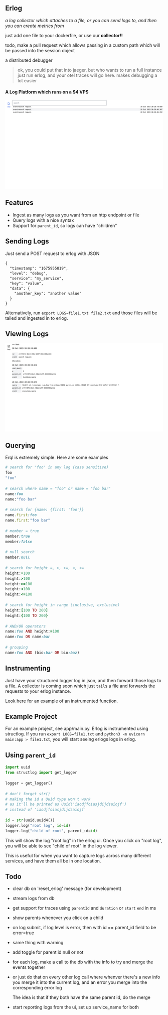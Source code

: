 ## Erlog

_a log collector which attaches to a file, or you can send logs to, and then you can create metrics from_

just add one file to your dockerfile, or use our **collector!!**

todo, make a pull request which allows passing in a custom path which will be passed into the session object

a distributed debugger

> ok, you could put that into jaeger, but who wants to run a full instance
> just run erlog, and your otel traces will go here. makes debugging a lot easier

#### A Log Platform which runs on a $4 VPS

![img1](./assets/1.png)

## Features

- Ingest as many logs as you want from an http endpoint or file
- Query logs with a nice syntax
- Support for `parent_id`, so logs can have "children"

## Sending Logs

Just send a POST request to erlog with JSON

```
{
  "timestamp": "1675955819",
  "level": "debug",
  "service": "my_service",
  "key": "value",
  "data": {
    "another_key": "another value"
  }
}
```

Alternatively, run `export LOGS=file1.txt file2.txt` and those files will be tailed and ingested in to erlog.

## Viewing Logs

![img2](./assets/2.png)

## Querying

Erql is extremely simple. Here are some examples

```rb
# search for "foo" in any log (case sensitive)
foo
"foo"

# search where name = "foo" or name = "foo bar"
name:foo
name:"foo bar"

# search for {name: {first: 'foo'}}
name.first:foo
name.first:"foo bar"

# member = true
member:true
member:false

# null search
member:null

# search for height =, >, >=, <, <=
height:=100
height:>100
height:>=100
height:<100
height:<=100

# search for height in range (inclusive, exclusive)
height:[100 TO 200]
height:{100 TO 200}

# AND/OR operators
name:foo AND height:=100
name:foo OR name:bar

# grouping
name:foo AND (bio:bar OR bio:baz)
```

## Instrumenting

Just have your structured logger log in json, and then forward those logs to a file. A collector is coming soon which just `tail`s a file and forwards the requests to your erlog instance.

Look here for an example of an instrumented function.

## Example Project

For an example project, see app/main.py. Erlog is instrumented using structlog.
If you run `export LOGS=file1.txt` and `python3 -m uvicorn main:app > file1.txt`,
you will start seeing erlogs logs in erlog.

## Using `parent_id`

```python
import uuid
from structlog import get_logger

logger = get_logger()

# don't forget str()
# making the id a Uuid type won't work
# as it'll be printed as Uuid('iaodjfoiasjdijdsaiojf')
# instead of 'iaodjfoiasjdijdsaiojf'

id = str(uuid.uuid4())
logger.log("root log", id=id)
logger.log("child of root", parent_id=id)
```

This will show the log "root log" in the erlog ui.
Once you click on "root log", you will be able to see "child of root"
in the log viewer.

This is useful for when you want to capture logs across many different services, and have them all be in one location.

## Todo

- clear db on 'reset_erlog' message (for development)
- stream logs from db
- get support for traces using `parentId` and `duration` or `start` `end` in ms
- show parents whenever you click on a child
- on log submit, if log level is error, then with id == parent_id field to be error=true
- same thing with warning
- add toggle for parent id null or not

- for each log, make a call to the db with the info to try and merge the events together
- or just do that on every other log call where whenver there's a new info you
  merge it into the current log, and an error you merge into the corresponding error log

  The idea is that if they both have the same parent id, do the merge

- start reporting logs from the ui, set up service_name for both

